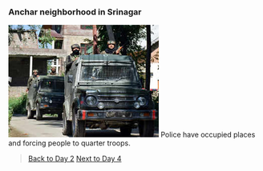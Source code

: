 ### Anchar neighborhood in Srinagar
![day3](../day3.png)
Police have occupied places and forcing people to quarter troops.

> [Back to Day 2](day2) [Next to Day 4](day4)
